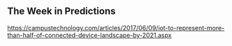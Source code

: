 ## The Week in Predictions

https://campustechnology.com/articles/2017/06/09/iot-to-represent-more-than-half-of-connected-device-landscape-by-2021.aspx
